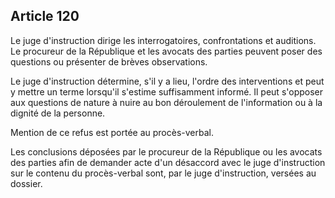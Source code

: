 Article 120
----
Le juge d'instruction dirige les interrogatoires, confrontations et auditions.
Le procureur de la République et les avocats des parties peuvent poser des
questions ou présenter de brèves observations.

Le juge d'instruction détermine, s'il y a lieu, l'ordre des interventions et
peut y mettre un terme lorsqu'il s'estime suffisamment informé. Il peut
s'opposer aux questions de nature à nuire au bon déroulement de l'information ou
à la dignité de la personne.

Mention de ce refus est portée au procès-verbal.

Les conclusions déposées par le procureur de la République ou les avocats des
parties afin de demander acte d'un désaccord avec le juge d'instruction sur le
contenu du procès-verbal sont, par le juge d'instruction, versées au dossier.
